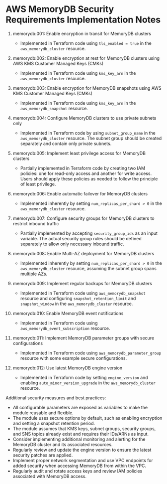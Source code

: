 # AWS MemoryDB Security Requirements Implementation Notes

1. memorydb:001: Enable encryption in transit for MemoryDB clusters
   - Implemented in Terraform code using `tls_enabled = true` in the `aws_memorydb_cluster` resource.

2. memorydb:002: Enable encryption at rest for MemoryDB clusters using AWS KMS Customer Managed Keys (CMKs)
   - Implemented in Terraform code using `kms_key_arn` in the `aws_memorydb_cluster` resource.

3. memorydb:003: Enable encryption for MemoryDB snapshots using AWS KMS Customer Managed Keys (CMKs)
   - Implemented in Terraform code using `kms_key_arn` in the `aws_memorydb_snapshot` resource.

4. memorydb:004: Configure MemoryDB clusters to use private subnets only
   - Implemented in Terraform code by using `subnet_group_name` in the `aws_memorydb_cluster` resource. The subnet group should be created separately and contain only private subnets.

5. memorydb:005: Implement least privilege access for MemoryDB clusters
   - Partially implemented in Terraform code by creating two IAM policies: one for read-only access and another for write access. Users should apply these policies as needed to follow the principle of least privilege.

6. memorydb:006: Enable automatic failover for MemoryDB clusters
   - Implemented inherently by setting `num_replicas_per_shard > 0` in the `aws_memorydb_cluster` resource.

7. memorydb:007: Configure security groups for MemoryDB clusters to restrict inbound traffic
   - Partially implemented by accepting `security_group_ids` as an input variable. The actual security group rules should be defined separately to allow only necessary inbound traffic.

8. memorydb:008: Enable Multi-AZ deployment for MemoryDB clusters
   - Implemented inherently by setting `num_replicas_per_shard > 0` in the `aws_memorydb_cluster` resource, assuming the subnet group spans multiple AZs.

9. memorydb:009: Implement regular backups for MemoryDB clusters
   - Implemented in Terraform code using `aws_memorydb_snapshot` resource and configuring `snapshot_retention_limit` and `snapshot_window` in the `aws_memorydb_cluster` resource.

10. memorydb:010: Enable MemoryDB event notifications
    - Implemented in Terraform code using `aws_memorydb_event_subscription` resource.

11. memorydb:011: Implement MemoryDB parameter groups with secure configurations
    - Implemented in Terraform code using `aws_memorydb_parameter_group` resource with some example secure configurations.

12. memorydb:012: Use latest MemoryDB engine version
    - Implemented in Terraform code by setting `engine_version` and enabling `auto_minor_version_upgrade` in the `aws_memorydb_cluster` resource.

Additional security measures and best practices:
- All configurable parameters are exposed as variables to make the module reusable and flexible.
- The module uses secure options by default, such as enabling encryption and setting a snapshot retention period.
- The module assumes that KMS keys, subnet groups, security groups, and SNS topics already exist and requires their IDs/ARNs as input.
- Consider implementing additional monitoring and alerting for the MemoryDB cluster and its associated resources.
- Regularly review and update the engine version to ensure the latest security patches are applied.
- Implement proper network segmentation and use VPC endpoints for added security when accessing MemoryDB from within the VPC.
- Regularly audit and rotate access keys and review IAM policies associated with MemoryDB access.